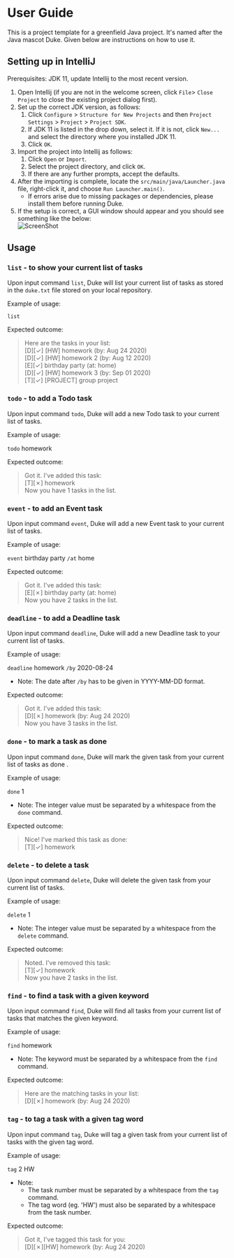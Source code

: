 # User Guide
This is a project template for a greenfield Java project. It's named after the Java mascot Duke. Given below are instructions on how to use it.

## Setting up in IntelliJ
Prerequisites: JDK 11, update Intellij to the most recent version.

1. Open Intellij (if you are not in the welcome screen, click `File`> `Close Project` to close the existing project dialog first).
2. Set up the correct JDK version, as follows:
    1. Click `Configure` > `Structure for New Projects` and then `Project Settings` > `Project` > `Project SDK`.
    2. If JDK 11 is listed in the drop down, select it. If it is not, click `New...` and select the directory where you installed JDK 11.
    3. Click `OK`.
3. Import the project into Intellij as follows:
    1. Click `Open` or `Import`.
    2. Select the project directory, and click `OK`.
    3. If there are any further prompts, accept the defaults.
4. After the importing is complete, locate the `src/main/java/Launcher.java` file, right-click it, and choose `Run Launcher.main()`. 
    * If errors arise due to missing packages or dependencies, please install them before running Duke.
5. If the setup is correct, a GUI window should appear and you should see something like the below:
<br/> ![ScreenShot](https://raw.github.com/yeohhq/ip/tree/master/src/main/resources/images/Default.png)

## Usage

### `list` - to show your current list of tasks

Upon input command `list`, Duke will list your current list of tasks as stored in the `duke.txt` file stored on your local repository.

Example of usage: 

`list`

Expected outcome:

>Here are the tasks in your list:
<br/>[D][✓] [HW] homework (by: Aug 24 2020)
<br/>[D][✓] [HW] homework 2 (by: Aug 12 2020)
<br/>[E][✓] birthday party (at: home)
<br/>[D][✓] [HW] homework 3 (by: Sep 01 2020)
<br/>[T][✓] [PROJECT] group project

### `todo` - to add a Todo task

Upon input command `todo`, Duke will add a new Todo task to your current list of tasks.

Example of usage: 

`todo` homework

Expected outcome:

>Got it. I've added this task:
<br/>[T][✗] homework
<br/>Now you have 1 tasks in the list.

### `event` - to add an Event task

Upon input command `event`, Duke will add a new Event task to your current list of tasks.

Example of usage: 

`event` birthday party `/at` home

Expected outcome:

>Got it. I've added this task:
<br/>[E][✗] birthday party (at: home)
<br/>Now you have 2 tasks in the list.

### `deadline` - to add a Deadline task

Upon input command `deadline`, Duke will add a new Deadline task to your current list of tasks.

Example of usage: 

`deadline` homework `/by` 2020-08-24
* Note: The date after `/by` has to be given in YYYY-MM-DD format.

Expected outcome:

>Got it. I've added this task:
<br/>[D][✗] homework (by: Aug 24 2020)
<br/>Now you have 3 tasks in the list.

### `done` - to mark a task as done

Upon input command `done`, Duke will mark the given task from your current list of tasks as done .

Example of usage: 

`done` 1
* Note: The integer value must be separated by a whitespace from the `done` command.

Expected outcome:

>Nice! I've marked this task as done:
<br/>[T][✓] homework

### `delete` - to delete a task

Upon input command `delete`, Duke will delete the given task from your current list of tasks.

Example of usage: 

`delete` 1
* Note: The integer value must be separated by a whitespace from the `delete` command.

Expected outcome:

>Noted. I've removed this task:
<br/>[T][✓] homework
<br/>Now you have 2 tasks in the list.

### `find` - to find a task with a given keyword

Upon input command `find`, Duke will find all tasks from your current list of tasks that matches the given keyword.

Example of usage: 

`find` homework
* Note: The keyword must be separated by a whitespace from the `find` command.

Expected outcome:

>Here are the matching tasks in your list:
<br/>[D][✗] homework (by: Aug 24 2020)

### `tag` - to tag a task with a given tag word

Upon input command `tag`, Duke will tag a given task from your current list of tasks with the given tag word.

Example of usage: 

`tag` 2 HW
* Note: 
    * The task number must be separated by a whitespace from the `tag` command.
    * The tag word (eg. 'HW') must also be separated by a whitespace from the task number.

Expected outcome:

>Got it, I've tagged this task for you:
<br/>[D][✗][HW] homework (by: Aug 24 2020)
